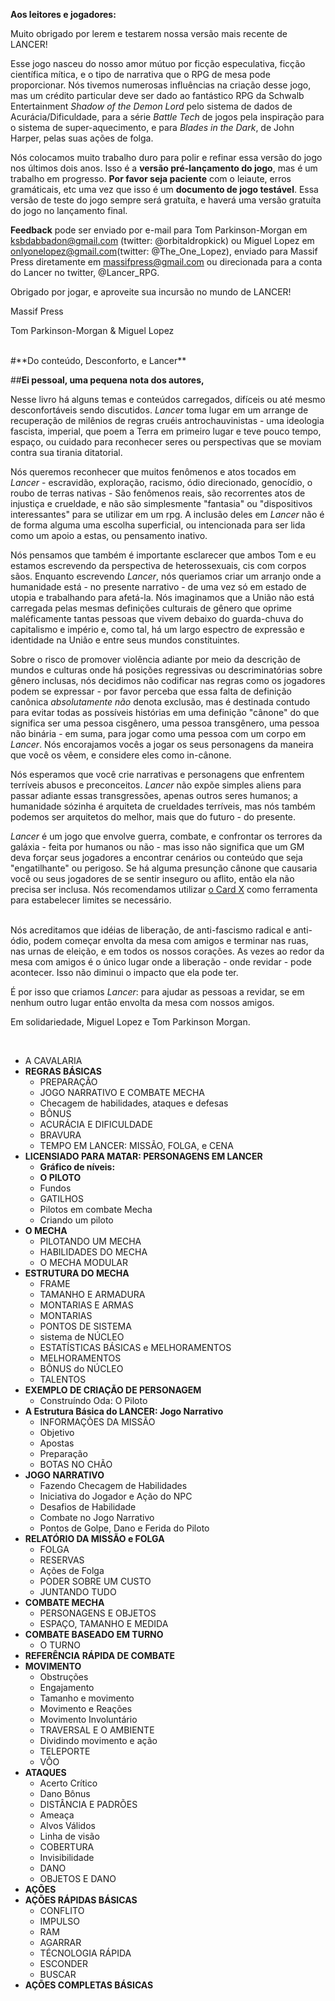 **Aos leitores e jogadores:**

Muito obrigado por lerem e testarem nossa versão mais recente de LANCER!

Esse jogo nasceu do nosso amor mútuo por ficção especulativa, ficção científica mítica, e o tipo de narrativa que o RPG de mesa pode proporcionar. Nós tivemos numerosas influências na criação desse jogo, mas um crédito particular deve ser dado ao fantástico RPG da Schwalb Entertainment _Shadow of the Demon Lord_ pelo sistema de dados de Acurácia/Dificuldade, para a série _Battle Tech_ de jogos pela inspiração para o sistema de super-aquecimento, e para _Blades in the Dark_, de John Harper, pelas suas ações de folga.

Nós colocamos muito trabalho duro para polir e refinar essa versão do jogo nos últimos dois anos. Isso é a **versão pré-lançamento do jogo**, mas é um trabalho em progresso. **Por favor seja paciente** com o leiaute, erros gramáticais, etc uma vez que isso é um **documento de jogo testável**. Essa versão de teste do jogo sempre será gratuíta, e haverá uma versão gratuíta do jogo no lançamento final.

**Feedback** pode ser enviado por e-mail para Tom Parkinson-Morgan em [ksbdabbadon@gmail.com](mailto:ksbdabbadon@gmail.com) (twitter: @orbitaldropkick) ou Miguel Lopez em [onlyonelopez@gmail.com](mailto:onlyonelopez@gmail.com)(twitter: @The_One_Lopez), enviado para Massif Press diretamente em [massifpress@gmail.com](mailto:massifpress@gmail.com) ou direcionada para a conta do Lancer no twitter, @Lancer_RPG.

Obrigado por jogar, e aproveite sua incursão no mundo de LANCER!

Massif Press

Tom Parkinson-Morgan & Miguel Lopez
<div style="page-break-after: always; visibility: hidden"> 
\pagebreak 
</div>
#**Do conteúdo, Desconforto, e Lancer**

##**Ei pessoal, uma pequena nota dos autores,**

Nesse livro há alguns temas e conteúdos carregados, difíceis ou até mesmo desconfortáveis sendo discutidos. _Lancer_ toma lugar em um arrange de recuperação de milênios de regras cruéis antrochauvinistas - uma ideologia fascista, imperial, que poem a Terra em primeiro lugar e teve pouco tempo, espaço, ou cuidado para reconhecer seres ou perspectivas que se moviam contra sua tirania ditatorial.

Nós queremos reconhecer que muitos fenômenos e atos tocados em _Lancer_ - escravidão, exploração, racismo, ódio direcionado, genocídio, o roubo de terras nativas - São fenômenos reais, são recorrentes atos de injustiça e crueldade, e não são simplesmente "fantasia" ou "dispositivos interessantes" para se utilizar em um rpg. A inclusão deles em _Lancer_ não é de forma alguma uma escolha superficial, ou intencionada para ser lida como um apoio a estas, ou pensamento inativo.

Nós pensamos que também é importante esclarecer que ambos Tom e eu estamos escrevendo da perspectiva de heterossexuais, cis com corpos sãos. Enquanto escrevendo _Lancer_, nós queriamos criar um arranjo onde a humanidade está - no presente narrativo - de uma vez só em estado de utopia e trabalhando para afetá-la. Nós imaginamos que a União não está carregada pelas mesmas definições culturais de gênero que oprime maléficamente tantas pessoas que vivem debaixo do guarda-chuva do capitalismo e império e, como tal, há um largo espectro de expressão e identidade na União e entre seus mundos constituintes.

Sobre o risco de promover violência adiante por meio da descrição de mundos e culturas onde há posições regressivas ou descriminatórias sobre gênero inclusas, nós decidimos não codificar nas regras como os jogadores podem se expressar - por favor perceba que essa falta de definição canônica _absolutamente não_ denota exclusão, mas é destinada contudo para evitar  todas as possíveis histórias em uma definição "cânone" do que significa ser uma pessoa cisgênero, uma pessoa transgênero, uma pessoa não binária - em suma, para jogar como uma pessoa com um corpo em _Lancer_. Nós encorajamos vocês a jogar os seus personagens da maneira que você os vêem, e considere eles como in-cânone.

Nós esperamos que você crie narrativas e personagens que enfrentem terríveis abusos e preconceitos. _Lancer_ não expõe simples aliens para passar adiante essas transgressões, apenas outros seres humanos; a humanidade sózinha é arquiteta de crueldades terríveis, mas nós também podemos ser arquitetos do melhor, mais que do futuro - do presente.

_Lancer_ é um jogo que envolve guerra, combate, e confrontar os terrores da galáxia - feita por humanos ou não - mas isso não significa que um GM deva forçar seus jogadores a encontrar cenários ou conteúdo que seja "engatilhante" ou perigoso. Se há alguma presunção cânone que causaria você ou seus jogadores de se sentir inseguro ou aflito, então ela não precisa ser inclusa. Nós recomendamos utilizar [o Card X](https://www.gauntlet-rpg.com/tools-of-the-table.html) como ferramenta para estabelecer limites se necessário.
<div style="page-break-after: always; visibility: hidden"> 
\pagebreak 
</div>
Nós acreditamos que idéias de liberação, de anti-fascismo radical e anti-ódio, podem começar envolta da mesa com amigos e terminar nas ruas, nas urnas de eleição, e em todos os nossos corações. As vezes ao redor da mesa com amigos é o único lugar onde a liberação - onde revidar - pode acontecer. Isso não diminui o impacto que ela pode ter.

É por isso que criamos _Lancer_: para ajudar as pessoas a revidar, se em nenhum outro lugar então envolta da mesa com nossos amigos.

Em solidariedade,
Miguel Lopez e Tom Parkinson Morgan.
<div style="page-break-after: always; visibility: hidden"> 
\pagebreak 
</div>

+ A CAVALARIA
+ **REGRAS BÁSICAS**
    - PREPARAÇÃO
    - JOGO NARRATIVO E COMBATE MECHA
    - Checagem de habilidades, ataques e defesas
    - BÔNUS
    - ACURÁCIA E DIFICULDADE
    - BRAVURA
    - TEMPO EM LANCER: MISSÃO, FOLGA, e CENA
+ **LICENSIADO PARA MATAR: PERSONAGENS EM LANCER**
    - **Gráfico de níveis:**
    - **O PILOTO**
    - Fundos
    - GATILHOS
    - Pilotos em combate Mecha
    - Criando um piloto
+ **O MECHA**
    - PILOTANDO UM MECHA
    - HABILIDADES DO MECHA
    - O MECHA MODULAR
+ **ESTRUTURA DO MECHA**
    - FRAME
    - TAMANHO E ARMADURA
    - MONTARIAS E ARMAS
    - MONTARIAS
    - PONTOS DE SISTEMA
    - sistema de NÚCLEO
    - ESTATÍSTICAS BÁSICAS e MELHORAMENTOS
    - MELHORAMENTOS
    - BÔNUS do NÚCLEO
    - TALENTOS
+ **EXEMPLO DE CRIAÇÃO DE PERSONAGEM**
    - Construíndo Oda: O Piloto
+ **A Estrutura Básica do LANCER: Jogo Narrativo**
    - INFORMAÇÕES DA MISSÃO
    - Objetivo
    - Apostas
    - Preparação
    - BOTAS NO CHÃO
+ **JOGO NARRATIVO**
    - Fazendo Checagem de Habilidades
    - Iniciativa do Jogador e Ação do NPC
    - Desafios de Habilidade
    - Combate no Jogo Narrativo
    - Pontos de Golpe, Dano e Ferida do Piloto
+ **RELATÓRIO DA MISSÃO e FOLGA**
    - FOLGA
    - RESERVAS
    - Ações de Folga
    - PODER SOBRE UM CUSTO
    - JUNTANDO TUDO
+ **COMBATE MECHA**
    - PERSONAGENS E OBJETOS
    - ESPAÇO, TAMANHO E MEDIDA
+ **COMBATE BASEADO EM TURNO**
    - O TURNO
+ **REFERÊNCIA RÁPIDA DE COMBATE**
+ **MOVIMENTO**
    - Obstruções
    - Engajamento
    - Tamanho e movimento
    - Movimento e Reações
    - Movimento Involuntário
    - TRAVERSAL E O AMBIENTE
    - Dividindo movimento e ação
    - TELEPORTE
    - VÔO
+ **ATAQUES**
    - Acerto Crítico
    - Dano Bônus
    - DISTÂNCIA E PADRÕES
    - Ameaça
    - Alvos Válidos
    - Linha de visão
    - COBERTURA
    - Invisibilidade
    - DANO
    - OBJETOS E DANO
+ **AÇÕES**
+ **AÇÕES RÁPIDAS BÁSICAS**
    - CONFLITO
    - IMPULSO
    - RAM
    - AGARRAR
    - TÉCNOLOGIA RÁPIDA
    - ESCONDER
    - BUSCAR
+ **AÇÕES COMPLETAS BÁSICAS**
    
    